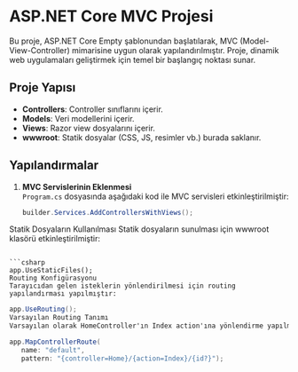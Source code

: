 # ASP.NET Core MVC Projesi

Bu proje, ASP.NET Core Empty şablonundan başlatılarak, MVC (Model-View-Controller) mimarisine uygun olarak yapılandırılmıştır. Proje, dinamik web uygulamaları geliştirmek için temel bir başlangıç noktası sunar.

## Proje Yapısı

- **Controllers**: Controller sınıflarını içerir.
- **Models**: Veri modellerini içerir.
- **Views**: Razor view dosyalarını içerir.
- **wwwroot**: Statik dosyalar (CSS, JS, resimler vb.) burada saklanır.

## Yapılandırmalar

1. **MVC Servislerinin Eklenmesi**  
   `Program.cs` dosyasında aşağıdaki kod ile MVC servisleri etkinleştirilmiştir:  
   ```csharp
   builder.Services.AddControllersWithViews();
Statik Dosyaların Kullanılması
Statik dosyaların sunulması için wwwroot klasörü etkinleştirilmiştir:
 ```

 ```csharp
app.UseStaticFiles();
Routing Konfigürasyonu
Tarayıcıdan gelen isteklerin yönlendirilmesi için routing yapılandırması yapılmıştır:
 ```

 ```csharp
app.UseRouting();
Varsayılan Routing Tanımı
Varsayılan olarak HomeController'ın Index action'ına yönlendirme yapılmıştır:
 ```

 ```csharp
app.MapControllerRoute(
    name: "default",
    pattern: "{controller=Home}/{action=Index}/{id?}");
 ```
